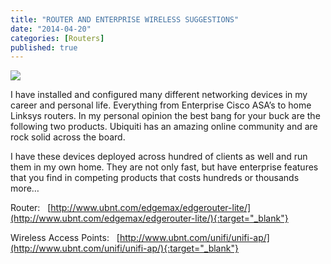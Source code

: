 ```yaml
---
title: "ROUTER AND ENTERPRISE WIRELESS SUGGESTIONS"
date: "2014-04-20"
categories: [Routers]
published: true
---
```


![](images/UBNT_Primary_Logo_RGB-300x227.png)

I have installed and configured many different networking devices in my career and personal life. Everything from Enterprise Cisco ASA’s to home Linksys routers. In my personal opinion the best bang for your buck are the following two products. Ubiquiti has an amazing online community and are rock solid across the board.

I have these devices deployed across hundred of clients as well and run them in my own home. They are not only fast, but have enterprise features that you find in competing products that costs hundreds or thousands more…

Router:   [http://www.ubnt.com/edgemax/edgerouter-lite/](http://www.ubnt.com/edgemax/edgerouter-lite/){:target="_blank"}

Wireless Access Points:   [http://www.ubnt.com/unifi/unifi-ap/](http://www.ubnt.com/unifi/unifi-ap/){:target="_blank"}
